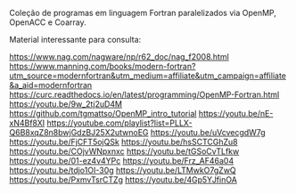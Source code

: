 Coleção de programas em linguagem Fortran paralelizados via OpenMP, OpenACC e Coarray.

Material interessante para consulta:

https://www.nag.com/nagware/np/r62_doc/nag_f2008.html
https://www.manning.com/books/modern-fortran?utm_source=modernfortran&utm_medium=affiliate&utm_campaign=affiliate&a_aid=modernfortran
https://curc.readthedocs.io/en/latest/programming/OpenMP-Fortran.html
https://youtu.be/9w_2tj2uD4M
https://github.com/tgmattso/OpenMP_intro_tutorial
https://youtu.be/nE-xN4Bf8XI
https://youtube.com/playlist?list=PLLX-Q6B8xqZ8n8bwjGdzBJ25X2utwnoEG
https://youtu.be/uVcvecgdW7g
https://youtu.be/FjCFT5ojQSk
https://youtu.be/hsSCTCGhZu8
https://youtu.be/COjvWNpxnxc
https://youtu.be/tGSoCvTLfkw
https://youtu.be/01-ez4v4YPc
https://youtu.be/Frz_AF46a04
https://youtu.be/tdjo1OI-30g
https://youtu.be/LTMwkO7gZwQ
https://youtu.be/PxmvTsrCTZg
https://youtu.be/4Gp5YJfinOA
